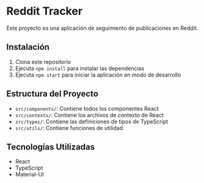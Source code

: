 # Reddit Tracker

Este proyecto es una aplicación de seguimiento de publicaciones en Reddit.

## Instalación

1. Clona este repositorio
2. Ejecuta `npm install` para instalar las dependencias
3. Ejecuta `npm start` para iniciar la aplicación en modo de desarrollo

## Estructura del Proyecto

- `src/components/`: Contiene todos los componentes React
- `src/contexts/`: Contiene los archivos de contexto de React
- `src/types/`: Contiene las definiciones de tipos de TypeScript
- `src/utils/`: Contiene funciones de utilidad

## Tecnologías Utilizadas

- React
- TypeScript
- Material-UI
